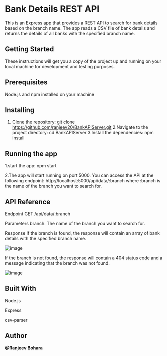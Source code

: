 # Bank Details REST API

This is an Express app that provides a REST API to search for bank details based on the branch name. The app reads a CSV file of bank details and returns the details of all banks with the specified branch name.

## Getting Started
These instructions will get you a copy of the project up and running on your local machine for development and testing purposes.

## Prerequisites
Node.js and npm installed on your machine

## Installing
  1. Clone the repository:
    git clone https://github.com/ranjeev20/BankAPIServer.git
  2.Navigate to the project directory:
    cd BankAPIServer
  3.Install the dependencies:
    npm install

## Running the app
  1.start the app:
    npm start

  2.The app will start running on port 5000. You can access the API at the following endpoint:
    http://localhost:5000/api/data/:branch
    where :branch is the name of the branch you want to search for.
  
## API Reference
 Endpoint
   GET /api/data/:branch
  
 Parameters
   branch: The name of the branch you want to search for.
   
 Response
  If the branch is found, the response will contain an array of bank details with the specified branch name.

![image](https://user-images.githubusercontent.com/91145878/216671871-03683f86-0bae-49fa-ace3-ce919c37c697.png)

  If the branch is not found, the response will contain a 404 status code and a message indicating that the branch was not found.

![image](https://user-images.githubusercontent.com/91145878/216672055-0b8cdfc0-3957-42ec-9de3-145447d877c7.png)

## Built With
  Node.js
  
  Express
  
  csv-parser
  
## Author

**@Ranjeev Bohara**

